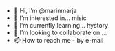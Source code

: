 - 👋 Hi, I’m @marinmarja
- 👀 I’m interested in... misic
- 🌱 I’m currently learning... hystory
- 💞️ I’m looking to collaborate on ...
- 📫 How to reach me - by e-mail

<!---
marinmarja/marinmarja is a ✨ special ✨ repository because its `README.md` (this file) appears on your GitHub profile.
You can click the Preview link to take a look at your changes.
--->
